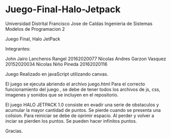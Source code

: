 # Juego-Final-Halo-Jetpack
Universidad Distrital Francisco Jose de Caldas
Ingenieria de Sistemas
Modelos de Programacion 2

Juego Final, Halo JetPack

Integrantes:

John Jairo Lancheros Rangel 20162020077     Nicolas Andres Garzon Vasquez 20152020034    Nicolas Niño Pineda 20162020116

Juego Realizado en javaScript utilizando canvas.

El juego se ejecuta abriendo el archivo juego.html
Para el correcto funcionamiento del juego , se debe de tener todos los archivos de js, css, imagenes y sonidos que se incluyen en el repositorio.

El juego HALO JETPACK 1.0 consiste en evadir una serie de obstaculos y acumular la mayor cantidad de puntos.
Se pierde cuando se presenta una colision. 
Para reiniciar se debe de oprimir espacio.
Al perder y volver a inciar se pierden los puntos.
Se pueden hacer infinitos puntos.

Gracias.


